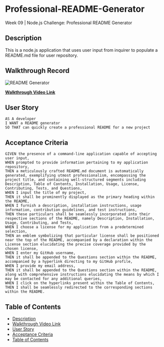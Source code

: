 # Professional-README-Generator

Week 09 | Node.js Challenge: Professional README Generator
   
## Description
  
This is a node.js application that uses user input from inquirer to populate a README.md file for user repository.  
  
## Walkthrough Record
  
![README Generator](./professional-readMe-generator.gif)


**[Walkthrough Video Link](https://app.screencastify.com/manage/videos/NSfGkUYE5y0ZWNMJDcie/)**

  
## User Story
  
```
AS A developer
I WANT a README generator
SO THAT can quickly create a professional README for a new project 
```
  
## Acceptance Criteria
  
``` 
GIVEN the presence of a command-line application capable of accepting user input,
WHEN prompted to provide information pertaining to my application repository,
THEN a meticulously crafted README.md document is automatically generated, exemplifying utmost professionalism, encompassing the project title, and containing well-structured segments including Description, Table of Contents, Installation, Usage, License, Contributing, Tests, and Questions,
WHEN I input the title of my project,
THEN it shall be prominently displayed as the primary heading within the README,
WHEN I furnish a description, installation instructions, usage information, contribution guidelines, and test instructions,
THEN these particulars shall be seamlessly incorporated into their respective sections of the README, namely Description, Installation, Usage, Contributing, and Tests,
WHEN I choose a license for my application from a predetermined selection,
THEN an emblem symbolizing that particular license shall be positioned near the top of the README, accompanied by a declaration within the License section elucidating the precise coverage provided by the chosen license,
WHEN I enter my GitHub username,
THEN it shall be appended to the Questions section within the README, accompanied by a hyperlink directing to my GitHub profile,
WHEN I provide my email address,
THEN it shall be appended to the Questions section within the README, along with comprehensive instructions elucidating the means by which I may be contacted for any additional queries,
WHEN I click on the hyperlinks present within the Table of Contents,
THEN I shall be seamlessly redirected to the corresponding sections within the README.
```
  
## Table of Contents
- [Description](#description)
- [Walkthrough Video Link](#walkthrough-video-link)
- [User Story](#user-story)
- [Acceptance Criteria](#acceptance-criteria)
- [Table of Contents](#table-of-contents)
